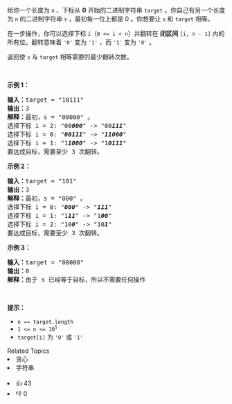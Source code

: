 <p>给你一个长度为 <code>n</code> 、下标从 <strong>0</strong> 开始的二进制字符串 <code>target</code> 。你自己有另一个长度为 <code>n</code> 的二进制字符串 <code>s</code> ，最初每一位上都是 0 。你想要让 <code>s</code> 和 <code>target</code> 相等。</p>

<p>在一步操作，你可以选择下标 <code>i</code>（<code>0 &lt;= i &lt; n</code>）并翻转在 <strong>闭区间</strong> <code>[i, n - 1]</code> 内的所有位。翻转意味着 <code>'0'</code> 变为 <code>'1'</code> ，而 <code>'1'</code> 变为 <code>'0'</code> 。</p>

<div class="original__bRMd">
<div>
<p>返回使<em> </em><code>s</code><em> </em>与<em> </em><code>target</code> 相等需要的最少翻转次数。</p>

<p>&nbsp;</p>

<p><strong>示例 1：</strong></p>

<pre>
<strong>输入：</strong>target = "10111"
<strong>输出：</strong>3
<strong>解释：</strong>最初，s = "00000" 。
选择下标 i = 2: "00<em><strong>000</strong></em>" -&gt; "00<em><strong>111</strong></em>"
选择下标 i = 0: "<em><strong>00111</strong></em>" -&gt; "<em><strong>11000</strong></em>"
选择下标 i = 1: "1<em><strong>1000</strong></em>" -&gt; "1<em><strong>0111</strong></em>"
要达成目标，需要至少 3 次翻转。
</pre>

<p><strong>示例 2：</strong></p>

<pre>
<strong>输入：</strong>target = "101"
<strong>输出：</strong>3
<strong>解释：</strong>最初，s = "000" 。
选择下标 i = 0: "<em><strong>000</strong></em>" -&gt; "<em><strong>111</strong></em>"
选择下标 i = 1: "1<em><strong>11</strong></em>" -&gt; "1<em><strong>00</strong></em>"
选择下标 i = 2: "10<em><strong>0</strong></em>" -&gt; "10<em><strong>1</strong></em>"
要达成目标，需要至少 3 次翻转。
</pre>

<p><strong>示例 3：</strong></p>

<pre>
<strong>输入：</strong>target = "00000"
<strong>输出：</strong>0
<strong>解释：</strong>由于 s 已经等于目标，所以不需要任何操作
</pre>
</div>
</div>

<p>&nbsp;</p>

<p><strong>提示：</strong></p>

<ul>
	<li><code>n == target.length</code></li>
	<li><code>1 &lt;= n &lt;= 10<sup>5</sup></code></li>
	<li><code>target[i]</code> 为 <code>'0'</code> 或 <code>'1'</code></li>
</ul>
<div><div>Related Topics</div><div><li>贪心</li><li>字符串</li></div></div><br><div><li>👍 43</li><li>👎 0</li></div>